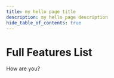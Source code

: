 ```yaml
---
title: my hello page title
description: my hello page description
hide_table_of_contents: true
---
```


# Full Features List

How are you?